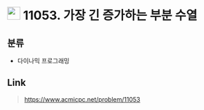 # <img src="https://d2gd6pc034wcta.cloudfront.net/tier/9.svg" width="30"> 11053. 가장 긴 증가하는 부분 수열

## 분류
* 다이나믹 프로그래밍

## Link
> https://www.acmicpc.net/problem/11053